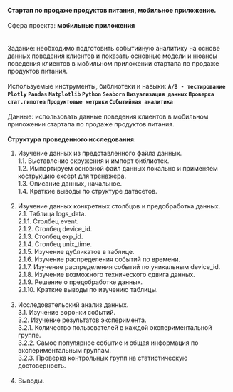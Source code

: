 <b>Стартап по продаже продуктов питания, мобильное приложение.</b><br/><br/>
Сфера проекта: <b>мобильные приложения</b><br/><br/><br/>
Задание: необходимо подготовить событийную аналитику на основе данных поведения клиентов и показать основные модели и нюансы поведения клиентов в мобильном приложении стартапа по продаже продуктов питания. <br/><br/>
Используемые инструменты, библиотеки и навыки: <b>`A/B - тестирование` `Plotly` `Pandas` `Matplotlib` `Python` `Seaborn` `Визуализация данных` `Проверка стат.гипотез` `Продуктовые метрики` `Событийная аналитика`</b><br/><br/>
Данные: использовать данные поведения клиентов в мобильном приложении стартапа по продаже продуктов питания.<br/><br/>
<b>Структура проведенного исследования: </b><br/>
1. Изучение данных из представленного файла данных.<br/>
1.1. Выставление окружения и импорт библиотек.<br/>
1.2. Импортируем основной файл данных локально и применяем кострукцию except для тренажера.<br/>
1.3. Описание данных, начальное.<br/>
1.4. Краткие выводы по структуре датасетов.<br/><br/>
2. Изучение данных конкретных столбцов и предобработка данных.<br/>
2.1. Таблица logs_data.<br/>
2.1.1. Столбец event.<br/>
2.1.2. Столбец device_id.<br/>
2.1.3. Столбец exp_id.<br/>
2.1.4. Столбец unix_time.<br/>
2.1.5. Изучение дубликатов в таблице.<br/>
2.1.6. Изучение распределения событий по времени.<br/>
2.1.7. Изучение распределения событий по уникальным device_id.<br/>
2.1.8. Изучение возможного технического сдвига данных.<br/>
2.1.9. Решение о предобработке данных.<br/>
2.1.10. Краткие выводы по изучению таблицы.<br/><br/>
3. Исследовательский анализ данных.<br/>
3.1. Изучение воронки событий.<br/>
3.2. Изучение результатов эксперимента.<br/>
3.2.1. Количество пользователей в каждой экспериментальной группе.<br/>
3.2.2. Самое популярное событие и общая информация по экспериментальным группам.<br/>
3.2.3. Проверка контрольных групп на статистическую достоверность.<br/><br/>
4. Выводы.
